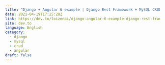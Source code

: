 ```yaml
---
title: "Django + Angular 6 example | Django Rest Framework + MySQL CRUD example – Part 3: Angular Client"
date: 2021-04-19T17:25:28Z
link: https://dev.to/loizenai/django-angular-6-example-django-rest-framework-mysql-crud-example-part-3-angular-client-2l5h?utm_medium=RSS&utm_source=news.12bit.vn
site: dev.to
language: English
category:
  - django
  - mysql
  - crud
  - angular
draft: false
---
```

